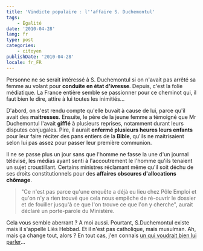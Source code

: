 ```yaml
---
title: 'Vindicte populaire : l''affaire S. Duchemontul'
tags:
    - Égalité
date: '2010-04-28'
lang: fr
type: post
categories:
    - citoyen
publishDate: '2010-04-28'
locale: fr_FR
---
```


Personne ne se serait intéressé à S. Duchemontul si on n'avait pas arrêté sa femme au volant pour **conduite en état d'ivresse**. Depuis, c'est la folie médiatique. La France entière semble se passionner pour ce cheminot qui, il faut bien le dire, attire à lui toutes les inimitiés…

<!-- more -->

D'abord, on s'est rendu compte qu'elle buvait à cause de lui, parce qu'il avait des **maitresses**. Ensuite, le père de la jeune femme a témoigné que Mr Duchemontul l'avait **gifflé** à plusieurs reprises, notamment durant leurs disputes conjugales. Pire, il aurait **enfermé plusieurs heures leurs enfants** pour leur faire réciter des pans entiers de la **Bible**, qu'ils ne maitrisaient selon lui pas assez pour passer leur première communion.

Il ne se passe plus un jour sans que l'homme ne fasse la une d'un journal télévisé, les médias ayant senti à l'accoutrement le l'homme qu'ils tenaient un sujet croustillant. Certains ministres réclamant même qu'il soit déchu de ses droits constitutionnels pour des **affaires obscures d'allocations chômage**.

> "Ce n'est pas parce qu'une enquête a déjà eu lieu chez Pôle Emploi et qu'on n'y a rien trouvé que cela nous empêche de ré-ouvrir le dossier et de fouiller jusqu'à ce que l'on trouve ce que l'on y cherche", aurait déclaré un porte-parole du Ministère.

Cela vous semble aberrant&nbsp;? A moi aussi. Pourtant, S.Duchemontul existe mais il s'appelle Liès Hebbad. Et il n'est pas catholique, mais musulman. Ah, mais ça change tout, alors&nbsp;? En tout cas, j'en connais [un qui voudrait bien lui parler](http://cestlagene.com/2010/04/27/petite-explication-entre-quatre-yeux/)…
